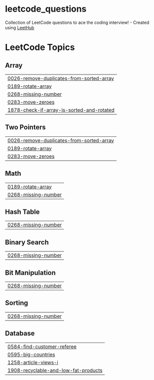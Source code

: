 # leetcode_questions
Collection of LeetCode questions to ace the coding interview! - Created using [LeetHub](https://github.com/QasimWani/LeetHub)

<!---LeetCode Topics Start-->
# LeetCode Topics
## Array
|  |
| ------- |
| [0026-remove-duplicates-from-sorted-array](https://github.com/Shahid0301/leetcode_questions/tree/master/0026-remove-duplicates-from-sorted-array) |
| [0189-rotate-array](https://github.com/Shahid0301/leetcode_questions/tree/master/0189-rotate-array) |
| [0268-missing-number](https://github.com/Shahid0301/leetcode_questions/tree/master/0268-missing-number) |
| [0283-move-zeroes](https://github.com/Shahid0301/leetcode_questions/tree/master/0283-move-zeroes) |
| [1878-check-if-array-is-sorted-and-rotated](https://github.com/Shahid0301/leetcode_questions/tree/master/1878-check-if-array-is-sorted-and-rotated) |
## Two Pointers
|  |
| ------- |
| [0026-remove-duplicates-from-sorted-array](https://github.com/Shahid0301/leetcode_questions/tree/master/0026-remove-duplicates-from-sorted-array) |
| [0189-rotate-array](https://github.com/Shahid0301/leetcode_questions/tree/master/0189-rotate-array) |
| [0283-move-zeroes](https://github.com/Shahid0301/leetcode_questions/tree/master/0283-move-zeroes) |
## Math
|  |
| ------- |
| [0189-rotate-array](https://github.com/Shahid0301/leetcode_questions/tree/master/0189-rotate-array) |
| [0268-missing-number](https://github.com/Shahid0301/leetcode_questions/tree/master/0268-missing-number) |
## Hash Table
|  |
| ------- |
| [0268-missing-number](https://github.com/Shahid0301/leetcode_questions/tree/master/0268-missing-number) |
## Binary Search
|  |
| ------- |
| [0268-missing-number](https://github.com/Shahid0301/leetcode_questions/tree/master/0268-missing-number) |
## Bit Manipulation
|  |
| ------- |
| [0268-missing-number](https://github.com/Shahid0301/leetcode_questions/tree/master/0268-missing-number) |
## Sorting
|  |
| ------- |
| [0268-missing-number](https://github.com/Shahid0301/leetcode_questions/tree/master/0268-missing-number) |
## Database
|  |
| ------- |
| [0584-find-customer-referee](https://github.com/Shahid0301/leetcode_questions/tree/master/0584-find-customer-referee) |
| [0595-big-countries](https://github.com/Shahid0301/leetcode_questions/tree/master/0595-big-countries) |
| [1258-article-views-i](https://github.com/Shahid0301/leetcode_questions/tree/master/1258-article-views-i) |
| [1908-recyclable-and-low-fat-products](https://github.com/Shahid0301/leetcode_questions/tree/master/1908-recyclable-and-low-fat-products) |
<!---LeetCode Topics End-->